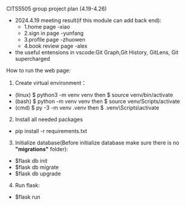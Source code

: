 CITS5505 group project plan (4.19-4.26)
- 2024.4.19 meeting result(if this module can add back end):
  - 1.home page -xiao
  - 2.sign in page -yunfang
  - 3.profile page -zhuowen
  - 4.book review page -alex
- the useful entensions in vscode:Git Graph,Git History, GitLens, Git supercharged

How to run the web page:
1. Create virtual environment：
- (linux) $ python3 -m venv venv then $ source venv/bin/activate
- (bash) $ python -m venv venv then $ source venv/Scripts/activate 
- (cmd) $ py -3 -m venv .venv then $ .venv\Scripts\activate

2. Install all needed packages
- pip install -r requirements.txt

3. Initialize database(Before initialize database make sure there is no **"migrations"** folder):
- $flask db init
- $flask db migrate
- $flask db upgrade

4. Run flask:
- $flask run
